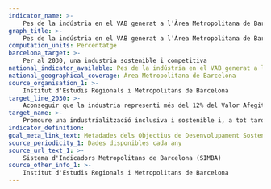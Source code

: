 ```yaml
---
indicator_name: >-
    Pes de la indústria en el VAB generat a l’Àrea Metropolitana de Barcelona
graph_title: >-
    Pes de la indústria en el VAB generat a l’Àrea Metropolitana de Barcelona
computation_units: Percentatge
barcelona_target: >-
    Per al 2030, una industria sostenible i competitiva
national_indicator_available: Pes de la indústria en el VAB generat a l’Àrea Metropolitana de Barcelona
national_geographical_coverage: Àrea Metropolitana de Barcelona
source_organisation_1: >-
    Institut d'Estudis Regionals i Metropolitans de Barcelona
target_line_2030: >-
    Aconseguir que la industria representi més del 12% del Valor Afegit Brut generat a l’Àrea Metropolitana de Barcelona al sector industrial
target_name: >-
    Promoure una industrialització inclusiva i sostenible i, a tot tardar el 2030, augmentar de manera significativa la contribució de la indústria a l’ocupació i al producte interior brut, d’acord amb les circumstàncies nacionals, i duplicar aquesta contribució als països menys avançats
indicator_definition:
goal_meta_link_text: Metadades dels Objectius de Desenvolupament Sostenible de les Nacions Unides (pdf 894kB)
source_periodicity_1: Dades disponibles cada any
source_url_text_1: >-
    Sistema d'Indicadors Metropolitans de Barcelona (SIMBA)
source_other_info_1: >-
    Institut d'Estudis Regionals i Metropolitans de Barcelona
---
```

